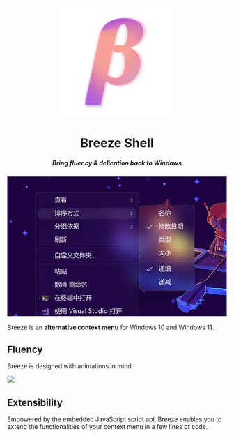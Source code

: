 <div align=center>
  <img src=./resources/breeze-shell-small.webp?1 />
<h1>Breeze Shell</h1> 
<h5>Bring fluency & delication back to Windows</h5>
<div>
  <img widtb=500 src=./resources/preview1.webp />
</div>
</div>

Breeze is an **alternative context menu** for Windows 10 and Windows 11.

## Fluency
Breeze is designed with animations in mind.

<img src=https://github.com/user-attachments/assets/304fdd08-ef67-4cdb-94cc-83b47d41eb36 height=300 />

## Extensibility
Empowered by the embedded JavaScript script api, Breeze enables you to extend the functionalities of your context menu in a few lines of code.

```javascript

```
